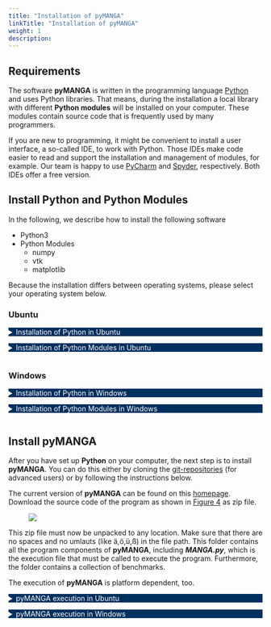 ```yaml
---
title: "Installation of pyMANGA"
linkTitle: "Installation of pyMANGA"
weight: 1
description: 
---
```


<style type="text/css">
    details summary {color: white; background: #00305E; margin-bottom: 1em;}
    @media(min-width: 992px){
      details{width: 80%}
    }
</style>

## Requirements 

The software **pyMANGA** is written in the programming language [Python](https://www.python.org/) and uses Python libraries. 
That means, during the installation a local library with different **Python modules** will be installed on your computer.
These modules contain source code that is frequently used by many programmers.

If you are new to programming, it might be convenient to install a user interface, a so-called IDE, to work with Python. 
Those IDEs make code easier to read and support the installation and management of modules, for example.
Our team is happy to use [PyCharm](https://www.jetbrains.com/pycharm/) and [Spyder](https://www.spyder-ide.org/), respectively.
Both IDEs offer a free version.

## Install Python and Python Modules

In the following, we describe how to install the following software

- Python3
- Python Modules
  - numpy
  - vtk
  - matplotlib

Because the installation differs between operating systems, please select your operating system below.

### Ubuntu

<details>
<summary>Installation of Python in Ubuntu</summary>

**Ubuntu 18.04** includes a first installation of (**Python 2** and) **Python 3** by default.
In order to check which version is currently on the computer, after opening a new terminal window with the key combination **"CTRL + Alt + T "**, a version query can be started with the command:

	python3 -V 

It is recommended to update the package directory of the operating system first.
To update the current version, you can use the commands 

	sudo apt update
 
and 

	sudo apt -y upgrade 

to update the whole system - and thus the **Python 3** package.
The updated version can be checked again via the command

	python3 -V

If unexpected problems occur, you can use the command

	sudo apt-get install python3

to (re)install the package.

</details>



<details>
<summary >Installation of Python Modules in Ubuntu <a name="Installation_Ubuntu"></a></summary>

In order to run **pyMANGA**, you may need to install modules that are not yet in the **Python** library but are required by pyMANGA.
Since **Python** also plays an important role in the **Ubuntu** operating system, the pre-installed library is very extensive.
Therefore, it is recommended to install the program first and to install any missing modules after the first execution of the program - **pyMANGA** will tell you which modules are needed.

If **pyMANGA** cannot yet be executed due to missing modules in the local Python library - as mentioned at the beginning - one of the missing packages is displayed in an error message.
For the installation of **Python modules**, **pip** ("Pip installs Python") is suitable.
By opening a terminal window (key combination **Ctrl + Alt + T**) and entering the command

	sudo apt-get install python3-pip

pip can be installed.

To add a **Python module** to the library with **pip** the following command must be entered into a terminal:

	pip3 install name_of_the_module

If no manual changes have been made to the standard Python library, the modules "numpy", "vtk", "lxml" and "matplotlib" are missing to run **pyMANGA**.
These must all be installed, so the first command would look like this for the module "numpy":

	pip3 install numpy

The only exception is the module "vtk".
In order to be able to perform calculations with pyMANGA at a later time, which also take the **groundwater flow** into account, **a certain version** is required for this module.
If you do not want to install the latest version of a module with pip, the command looks like this:

	pip3 install vtk==8.1.2

After the missing module is installed, restart **pyMANGA**.
If any other **Python modules** are missing now, **pyMANGA** will again output one of them as missing prerequisite.
Repeat this step until all **Python modules** are installed.
If this is the case, you should get the following output:


	Traceback (most recent call last):
	  File "MANGA.py", line 26, in main
	    prj = XMLtoProject(xml_project_file=project_file)
	UnboundLocalError: local variable 'project_file' referenced before assignment
	
	During handling of the above exception, another exception occurred:
	
	Traceback (most recent call last):
	  File "MANGA.py", line 38, in <module>
	    main(sys.argv[1:])
	  File "MANGA.py", line 28, in main
	    raise UnboundLocalError('Wrong usage of pyMANGA. Type "python' +
	UnboundLocalError: Wrong usage of pyMANGA. Type "python MANGA.py -h" for additional help.


Even if you get this error message first, it means that **pyMANGA** is installed and works correctly.
The calculation of a first example setup is explained in the section  <a href="/docs/getting_started/first_applications_of_pymanga/">First Applications of **pyMANGA**</a> of this short tutorial.

</details>

### Windows

<details>
<summary>Installation of Python in Windows</summary>

To run **pyMANGA**, you must first obtain an **interpreter** for the **Python** programming language.
An example would be **python<sup>T</sup><sup>M</sup>**.
To do this, open your browser and go to **[Python.org](https://www.python.org/downloads/windows/)**.
In the drop-down menu under ***Download*** you will find the current release version for your operating system of **Python** (this manual describes the procedure for Windows, see <a href="/docs/getting_started/installation/#Figure_1">Figure 1</a>).

<figure class="alert">
     <img id="Figure_1" src="/pictures/getting_started/installation_of_pymanga/download_python_windows_1.jpg">
</figure>

<figure class="alert">
     <img id="Figure_2" src="/pictures/getting_started/installation_of_pymanga/download_python_windows_2.jpg">
</figure>

Execute the downloaded file (***python-3.7.7-amd64.exe***) like a normal Windows exe and install it on your computer (see <a href="/docs/getting_started/installation/#Figure_3">Figure 3</a>). 

Make sure you check the box <span style="color: #aa2a2a">"Add Python 3.7 to PATH"</span>.

<figure class="alert">
     <img id="Figure_3" src="/pictures/getting_started/InstallPythonWindows.png">
</figure>

This completes the **Python** installation. 
<!-- To start **pyMANGA** some additional preparations have to be made. Go to the subdirectory Preparation and select the appropriate file before your operating system. -->

</details>

<details>
<summary >Installation of Python Modules in Windows <a name="Installation_Ubuntu"></a></summary>

To install python modules, you can use the **"Command Prompt"** or the **"Terminal"** of your IDE.
You can easily find it by typing **"Command Prompt"** in the windows search window and opening it with a **mouse click**.
Since pyMANGA is a command line program, everything happens at the command prompt (see <a href="/docs/getting_started/installation/#Figure_5">Figure 5</a>).

<figure class="alert">
     <img id="Figure_4" src="/pictures/getting_started/installation_of_pymanga/open_command_prompt.jpg">
</figure>

Now the following modules ***numpy***, ***vtk***, ***lxml*** and ***matplotlib*** must be installed.
We start with the **module** ***numpy***.
Type the code shown in the **prompt** to install the **module** (see <a href="/docs/getting_started/installation/#Figure_6">Figure 6</a>).

	py -3.7 -m pip install numpy

<figure class="alert">
     <img id="Figure_5" src="/pictures/getting_started/installation_of_pymanga/install_numpy_windows.jpg">
</figure>

Do the same for the other three **modules** with the following code

	py -3.7 -m pip install vtk
	py -3.7 -m pip install lxml
	py -3.7 -m pip install matplotlib

Note: If the prompt says that ***pip*** is not up-to-date, you can use **upgrade** ***pip*** to update it.
However, this is not mandatory.

Some explenations: ***py*** means you are calling **Python**. 
Where **-3.7** is the version you are using.
***-m*** means you are calling a module, in this case ***pip***, which is used to install other **modules**.
Finally, the **module** **name** of the **module** to be installed follows.
Now the preparations for using the **compiler** are finished.


</details>

## Install pyMANGA

After you have set up **Python** on your computer, the next step is to install **pyMANGA**.
You can do this either by cloning the [git-repositories](https://github.com/jbathmann/pyMANGA/ "https://github.com/jbathmann/pyMANGA/") (for advanced users) or by following the instructions below.

The current version of **pyMANGA** can be found on this [homepage](https://github.com/jbathmann/pyMANGA/ "https://github.com/jbathmann/pyMANGA/").
Download the source code of the program as shown in <a href="/docs/getting_started/installation/#Figure_4">Figure 4</a> as zip file.

<figure class="alert">
     <img id="Figure_6" src="/pictures/getting_started/installation_of_pymanga/download_pymanga_ubuntu.png">
</figure>

This zip file must now be unpacked to any location.
Make sure that there are no spaces and no umlauts (like ä,ö,ü,ß) in the file path.
This folder contains all the program components of **pyMANGA**, including ***MANGA.py***, which is the execution file that must be called to execute the program.
Furthermore, the folder contains a collection of benchmarks.

The execution of **pyMANGA** is platform dependent, too.

<details>
<summary >pyMANGA execution in Ubuntu <a name="Installation_Ubuntu"></a></summary>

Open a terminal window with the key combination **Ctrl + Alt + T** and navigate to the main level of the program.
Alternatively, you can also choose the graphical way by navigating to the location via Files.
There you can open the console by right-clicking and in the menu that opens, you have to use the field "Open in Terminal" to open a terminal window, where you are already in the main level of the program.

By typing 

	python3 MANGA.py

the program will be started.

</details>


<details>
<summary>pyMANGA execution in Windows</summary>

To execute pyMANGA, open the pyMANGA directory and **right-click** in an empty area of the **folder** to open the command **prompt** (see <a href="/docs/getting_started/installation/#Figure_5">Figure 5</a>) and enter the following code.

	py MANGA.py -h

Again, ***py*** means Python is called, ***MANGA.py*** represents the file to be called, and ***-h*** calls the help.

<figure class="alert">
     <img id="Figure_7" src="/pictures/getting_started/installation_of_pymanga/open_command_prompt_folder.jpg">
</figure>

Note: The command **prompt** is called in the **folder** so that the **folder path** does not have to be entered each time.
On Windows 10, this is only possible by downloading ***cmd add to context menu.zip*** from the following [web page](https://www.giga.de/downloads/windows-10/tipps/windows-10-wieder-die-eingabeaufforderung-im-kontextmenue-anzeigen/ "https://www.giga.de/downloads/windows-10/tipps/windows-10-wieder-die- prompt in-context menu-display/") and running it as described on the page.
Alternatively, you can use Command **Prompt**, which you can find in Windows **Search** with the search term **"Command Prompt"**, and specify the complete file path, which in this example is ***C:\Users\...\Desktop\pyMANGA-master***.
To find your file path, **right-click** on the ***pyMANGA-master*** **folder** and go to **Properties**.
Here you will find the information about the location of the folder to which you have to add a \ to the **name** of the **folder**

</details>
      
